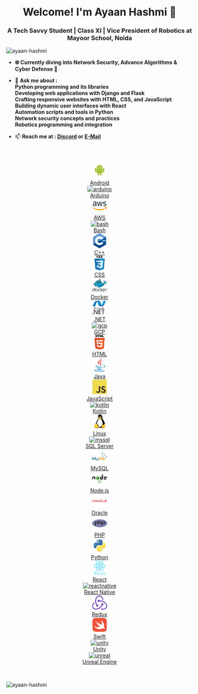 <h1 align="center"><b>Welcome! I'm Ayaan Hashmi 👋</b></h1>
<h3 align="center">A Tech Savvy Student | Class XI | Vice President of Robotics at Mayoor School, Noida</h3>

<p align="left"> <img src="https://komarev.com/ghpvc/?username=ayaan-hashmi&label=Profile%20views&color=0e75b6&style=flat" alt="ayaan-hashmi" /> </p>

- **🌐 Currently diving into Network Security, Advance Algorithms & Cyber Defense 🔐**

- 💬 **Ask me about :**<br>
  **Python programming and its libraries**<br>
  **Developing web applications with Django and Flask**<br>
  **Crafting responsive websites with HTML, CSS, and JavaScript**<br>
  **Building dynamic user interfaces with React**<br>
  **Automation scripts and tools in Python**<br>
  **Network security concepts and practices**<br>
  **Robotics programming and integration**<br>

- 📫 **Reach me at : [**Discord**](https://discord.com/users/951491358500216842) or [**E-Mail**](mailto:apex.hashmi@gmail.com)**

<br>

<p align="left" style="display: flex; flex-wrap: wrap; gap: 10px;">
  <a href="https://developer.android.com" target="_blank" rel="noreferrer">
    <div style="text-align: center;">
      <img src="https://raw.githubusercontent.com/devicons/devicon/master/icons/android/android-original-wordmark.svg" alt="android" width="40" height="40"/>
      <div>Android</div>
    </div>
  </a>
  <a href="https://www.arduino.cc/" target="_blank" rel="noreferrer">
    <div style="text-align: center;">
      <img src="https://cdn.worldvectorlogo.com/logos/arduino-1.svg" alt="arduino" width="40" height="40"/>
      <div>Arduino</div>
    </div>
  </a>
  <a href="https://aws.amazon.com" target="_blank" rel="noreferrer">
    <div style="text-align: center;">
      <img src="https://raw.githubusercontent.com/devicons/devicon/master/icons/amazonwebservices/amazonwebservices-original-wordmark.svg" alt="aws" width="40" height="40"/>
      <div>AWS</div>
    </div>
  </a>
  <a href="https://www.gnu.org/software/bash/" target="_blank" rel="noreferrer">
    <div style="text-align: center;">
      <img src="https://www.vectorlogo.zone/logos/gnu_bash/gnu_bash-icon.svg" alt="bash" width="40" height="40"/>
      <div>Bash</div>
    </div>
  </a>
  <a href="https://www.w3schools.com/cpp/" target="_blank" rel="noreferrer">
    <div style="text-align: center;">
      <img src="https://raw.githubusercontent.com/devicons/devicon/master/icons/cplusplus/cplusplus-original.svg" alt="cplusplus" width="40" height="40"/>
      <div>C++</div>
    </div>
  </a>
  <a href="https://www.w3schools.com/css/" target="_blank" rel="noreferrer">
    <div style="text-align: center;">
      <img src="https://raw.githubusercontent.com/devicons/devicon/master/icons/css3/css3-original-wordmark.svg" alt="css3" width="40" height="40"/>
      <div>CSS</div>
    </div>
  </a>
  <a href="https://www.docker.com/" target="_blank" rel="noreferrer">
    <div style="text-align: center;">
      <img src="https://raw.githubusercontent.com/devicons/devicon/master/icons/docker/docker-original-wordmark.svg" alt="docker" width="40" height="40"/>
      <div>Docker</div>
    </div>
  </a>
  <a href="https://dotnet.microsoft.com/" target="_blank" rel="noreferrer">
    <div style="text-align: center;">
      <img src="https://raw.githubusercontent.com/devicons/devicon/master/icons/dot-net/dot-net-original-wordmark.svg" alt="dotnet" width="40" height="40"/>
      <div>.NET</div>
    </div>
  </a>
  <a href="https://cloud.google.com" target="_blank" rel="noreferrer">
    <div style="text-align: center;">
      <img src="https://www.vectorlogo.zone/logos/google_cloud/google_cloud-icon.svg" alt="gcp" width="40" height="40"/>
      <div>GCP</div>
    </div>
  </a>
  <a href="https://www.w3.org/html/" target="_blank" rel="noreferrer">
    <div style="text-align: center;">
      <img src="https://raw.githubusercontent.com/devicons/devicon/master/icons/html5/html5-original-wordmark.svg" alt="html5" width="40" height="40"/>
      <div>HTML</div>
    </div>
  </a>
  <a href="https://www.java.com" target="_blank" rel="noreferrer">
    <div style="text-align: center;">
      <img src="https://raw.githubusercontent.com/devicons/devicon/master/icons/java/java-original.svg" alt="java" width="40" height="40"/>
      <div>Java</div>
    </div>
  </a>
  <a href="https://developer.mozilla.org/en-US/docs/Web/JavaScript" target="_blank" rel="noreferrer">
    <div style="text-align: center;">
      <img src="https://raw.githubusercontent.com/devicons/devicon/master/icons/javascript/javascript-original.svg" alt="javascript" width="40" height="40"/>
      <div>JavaScript</div>
    </div>
  </a>
  <a href="https://kotlinlang.org" target="_blank" rel="noreferrer">
    <div style="text-align: center;">
      <img src="https://www.vectorlogo.zone/logos/kotlinlang/kotlinlang-icon.svg" alt="kotlin" width="40" height="40"/>
      <div>Kotlin</div>
    </div>
  </a>
  <a href="https://www.linux.org/" target="_blank" rel="noreferrer">
    <div style="text-align: center;">
      <img src="https://raw.githubusercontent.com/devicons/devicon/master/icons/linux/linux-original.svg" alt="linux" width="40" height="40"/>
      <div>Linux</div>
    </div>
  </a>
  <a href="https://www.microsoft.com/en-us/sql-server" target="_blank" rel="noreferrer">
    <div style="text-align: center;">
      <img src="https://www.svgrepo.com/show/303229/microsoft-sql-server-logo.svg" alt="mssql" width="40" height="40"/>
      <div>SQL Server</div>
    </div>
  </a>
  <a href="https://www.mysql.com/" target="_blank" rel="noreferrer">
    <div style="text-align: center;">
      <img src="https://raw.githubusercontent.com/devicons/devicon/master/icons/mysql/mysql-original-wordmark.svg" alt="mysql" width="40" height="40"/>
      <div>MySQL</div>
    </div>
  </a>
  <a href="https://nodejs.org" target="_blank" rel="noreferrer">
    <div style="text-align: center;">
      <img src="https://raw.githubusercontent.com/devicons/devicon/master/icons/nodejs/nodejs-original-wordmark.svg" alt="nodejs" width="40" height="40"/>
      <div>Node.js</div>
    </div>
  </a>
  <a href="https://www.oracle.com/" target="_blank" rel="noreferrer">
    <div style="text-align: center;">
      <img src="https://raw.githubusercontent.com/devicons/devicon/master/icons/oracle/oracle-original.svg" alt="oracle" width="40" height="40"/>
      <div>Oracle</div>
    </div>
  </a>
  <a href="https://www.php.net" target="_blank" rel="noreferrer">
    <div style="text-align: center;">
      <img src="https://raw.githubusercontent.com/devicons/devicon/master/icons/php/php-original.svg" alt="php" width="40" height="40"/>
      <div>PHP</div>
    </div>
  </a>
  <a href="https://www.python.org" target="_blank" rel="noreferrer">
    <div style="text-align: center;">
      <img src="https://raw.githubusercontent.com/devicons/devicon/master/icons/python/python-original.svg" alt="python" width="40" height="40"/>
      <div>Python</div>
    </div>
  </a>
  <a href="https://reactjs.org/" target="_blank" rel="noreferrer">
    <div style="text-align: center;">
      <img src="https://raw.githubusercontent.com/devicons/devicon/master/icons/react/react-original-wordmark.svg" alt="react" width="40" height="40"/>
      <div>React</div>
    </div>
  </a>
  <a href="https://reactnative.dev/" target="_blank" rel="noreferrer">
    <div style="text-align: center;">
      <img src="https://reactnative.dev/img/header_logo.svg" alt="reactnative" width="40" height="40"/>
      <div>React Native</div>
    </div>
  </a>
  <a href="https://redux.js.org" target="_blank" rel="noreferrer">
    <div style="text-align: center;">
      <img src="https://raw.githubusercontent.com/devicons/devicon/master/icons/redux/redux-original.svg" alt="redux" width="40" height="40"/>
      <div>Redux</div>
    </div>
  </a>
  <a href="https://developer.apple.com/swift/" target="_blank" rel="noreferrer">
    <div style="text-align: center;">
      <img src="https://raw.githubusercontent.com/devicons/devicon/master/icons/swift/swift-original.svg" alt="swift" width="40" height="40"/>
      <div>Swift</div>
    </div>
  </a>
  <a href="https://unity.com/" target="_blank" rel="noreferrer">
    <div style="text-align: center;">
      <img src="https://www.vectorlogo.zone/logos/unity3d/unity3d-icon.svg" alt="unity" width="40" height="40"/>
      <div>Unity</div>
    </div>
  </a>
  <a href="https://unrealengine.com/" target="_blank" rel="noreferrer">
    <div style="text-align: center;">
      <img src="https://raw.githubusercontent.com/kenangundogan/fontisto/036b7eca71aab1bef8e6a0518f7329f13ed62f6b/icons/svg/brand/unreal-engine.svg" alt="unreal" width="40" height="40"/>
      <div>Unreal Engine</div>
    </div>
  </a>
</p>

<br>

<p><img align="left" src="https://github-readme-stats.vercel.app/api/top-langs?username=ayaan-hashmi&show_icons=true&locale=en&layout=compact" alt="ayaan-hashmi" /></p>
